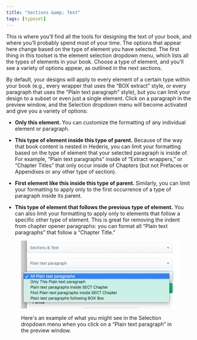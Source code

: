 ```yaml
---
title: "Sections &amp; Text"
tags: [typeset]
---
```

 
<html><body><section data-type="chapter" class="hsecchapter" data-hederis-type="hsecchapter" id="typeset-text-design" data-pi-attrs="id: typeset-text-design; data-tags: typeset;" role="doc-chapter" data-tags="typeset" data-author-name=" " data-book-title=" " title="Sections &amp; Text"><p class="hblkp" data-hederis-type="hblkp" id="pykMpKZbS">This is where you&#8217;ll find all the tools for designing the text of your book, and where you&#8217;ll probably spend most of your time. The options that appear here change based on the type of element you have selected. The first thing in this toolset is the element selection dropdown menu, which lists all the types of elements in your book. Choose a type of element, and you&#8217;ll see a variety of options appear, as outlined in the next sections.</p><p class="hblkp" data-hederis-type="hblkp" id="pbonGf18T">By default, your designs will apply to every element of a certain type within your book (e.g., every wrapper that uses the &#8220;BOX extract&#8221; style, or every paragraph that uses the &#8220;Plain text paragraph&#8221; style), but you can limit your design to a subset or even just a single element. Click on a paragraph in the preview window, and the Selection dropdown menu will become activated and give you a variety of options:</p><ul class="hwprbulletlist" data-hederis-type="hwprbulletlist" id="p7E1jQFAk"><li class="hblkuli" data-hederis-type="hblkuli" id="liaFb5na5u"><p class="hblkuli" data-hederis-type="hblklip" id="pKgyDyuRl"><strong data-hederis-type="hspanstrong" id="pWW7tTKek">Only this element. </strong>You can customize the formatting of any individual element or paragraph.</p></li><li class="hblkuli" data-hederis-type="hblkuli" id="li0JegxDbk"><p class="hblkuli" data-hederis-type="hblklip" id="py12FAvAJ"><strong class="hspanstrong" data-hederis-type="hspanstrong" id="pQZIPEDpE">This type of element inside this type of parent.</strong> Because of the way that book content is nested in Hederis, you can limit your formatting based on the type of element that your selected paragraph is inside of. For example, &#8220;Plain text paragraphs&#8221; inside of &#8220;Extract wrappers,&#8221; or &#8220;Chapter Titles&#8221; that only occur inside of Chapters (but not Prefaces or Appendixes or any other type of section).</p></li><li class="hblkuli" data-hederis-type="hblkuli" id="li0xmBuU3k"><p class="hblkuli" data-hederis-type="hblklip" id="prefH1Tv3"><strong class="hspanstrong" data-hederis-type="hspanstrong" id="pW3uhs3Mv">First element like this inside this type of parent. </strong>Similarly, you can limit your formatting to apply only to the first occurrence of a type of paragraph inside its parent.</p></li><li class="hblkuli" data-hederis-type="hblkuli" id="liXKuYM186"><p class="hblkuli" data-hederis-type="hblklip" id="puSoHfucK"><strong class="hspanstrong" data-hederis-type="hspanstrong" id="pnUvtkdLb">This type of element that follows the previous type of element.</strong> You can also limit your formatting to apply only to elements that follow a specific other type of element. This is great for removing the indent from chapter opener paragraphs: you can format all &#8220;Plain text paragraphs&#8221; that follow a &#8220;Chapter Title.&#8221;</p></li></ul><figure class="hwprfig" data-hederis-type="hwprfig" id="pEVLspSNj"><img data-hederis-type="hblkimg" class="hblkimg" id="pGzFfg2ga" src="/images/subselectors.png" data-img-src="/images/subselectors.png"/><p class="hblkcaption" data-hederis-type="hblkcaption" id="pl72cyJRA">Here's an example of what you might see in the Selection dropdown menu when you click on a &#8220;Plain text paragraph&#8221; in the preview window.</p></figure></section></body></html>
